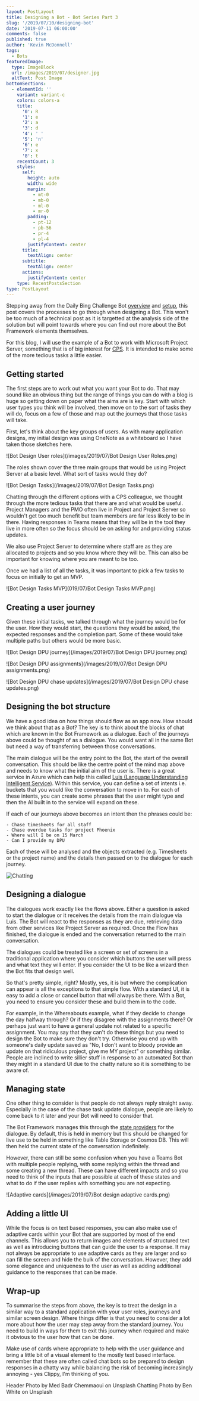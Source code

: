 ```yaml
---
layout: PostLayout
title: Designing a Bot - Bot Series Part 3
slug: '/2019/07/10/designing-bot'
date: '2019-07-11 06:00:00'
comments: false
published: true
author: 'Kevin McDonnell'
tags:
  - Bots
featuredImage:
  type: ImageBlock
  url: /images/2019/07/designer.jpg
  altText: Post Image
bottomSections:
  - elementId: ''
    variant: variant-c
    colors: colors-a
    title:
      '0': R
      '1': e
      '2': a
      '3': d
      '4': ' '
      '5': 'n'
      '6': e
      '7': x
      '8': t
    recentCount: 3
    styles:
      self:
        height: auto
        width: wide
        margin:
          - mt-0
          - mb-0
          - ml-0
          - mr-0
        padding:
          - pt-12
          - pb-56
          - pr-4
          - pl-4
        justifyContent: center
      title:
        textAlign: center
      subtitle:
        textAlign: center
      actions:
        justifyContent: center
    type: RecentPostsSection
type: PostLayout
---
```


Stepping away from the Daily Bing Challenge Bot [overview](/2019/07/06/daily-bing-challenge-bot.html) and [setup](/2019/07/09/installing-daily-bing-challenge-bot-copy.html), this post covers the processes to go through when designing a Bot. This won't be too much of a technical post as it is targetted at the analysis side of the solution but will point towards where you can find out more about the Bot Framework elements themselves.

For this blog, I will use the example of a Bot to work with Microsoft Project Server, something that is of big interest for [CPS](https://www.cps.co.uk). It is intended to make some of the more tedious tasks a little easier.

## Getting started

The first steps are to work out what you want your Bot to do. That may sound like an obvious thing but the range of things you can do with a blog is huge so getting down on paper what the aims are is key. Start with which user types you think will be involved, then move on to the sort of tasks they will do, focus on a few of those and map out the journeys that those tasks will take.

First, let's think about the key groups of users. As with many application designs, my initial design was using OneNote as a whiteboard so I have taken those sketches here.

![Bot Design User roles](/images/2019/07/Bot Design User Roles.png)

The roles shown cover the three main groups that would be using Project Server at a basic level. What sort of tasks would they do?

![Bot Design Tasks](/images/2019/07/Bot Design Tasks.png)

Chatting through the different options with a CPS colleague, we thought through the more tedious tasks that there are and what would be useful. Project Managers and the PMO often live in Project and Project Server so wouldn't get too much benefit but team members are far less likely to be in there. Having responses in Teams means that they will be in the tool they live in more often so the focus should be on asking for and providing status updates.

We also use Project Server to determine where staff are as they are allocated to projects and so you know where they will be. This can also be important for knowing where you are meant to be too.

Once we had a list of all the tasks, it was important to pick a few tasks to focus on initially to get an MVP.

![Bot Design Tasks MVP](019/07/Bot Design Tasks MVP.png)

## Creating a user journey

Given these initial tasks, we talked through what the journey would be for the user. How they would start, the questions they would be asked, the expected responses and the completion part. Some of these would take multiple paths but others would be more basic.

![Bot Design DPU journey](/images/2019/07/Bot Design DPU journey.png)

![Bot Design DPU assignments](/images/2019/07/Bot Design DPU assignments.png)

![Bot Design DPU chase updates](/images/2019/07/Bot Design DPU chase updates.png)

## Designing the bot structure

We have a good idea on how things should flow as an app now. How should we think about that as a Bot? The key is to think about the blocks of chat which are known in the Bot Framework as a dialogue. Each of the journeys above could be thought of as a dialogue. You would want all in the same Bot but need a way of transferring between those conversations.

The main dialogue will be the entry point to the Bot, the start of the overall conversation. This should be like the centre point of the mind map above and needs to know what the initial aim of the user is. There is a great service in Azure which can help this called [Luis (Language Understanding Intelligent Service)](https://azure.microsoft.com/en-us/services/cognitive-services/language-understanding-intelligent-service/). Within this service, you can define a set of intents i.e. buckets that you would like the conversation to move in to. For each of these intents, you can create some phrases that the user might type and then the AI built in to the service will expand on these.

If each of our journeys above becomes an intent then the phrases could be:

    - Chase timesheets for all staff
    - Chase overdue tasks for project Phoenix
    - Where will I be on 15 March
    - Can I provide my DPU

Each of these will be analysed and the objects extracted (e.g. Timesheets or the project name) and the details then passed on to the dialogue for each journey.

![Chatting](/images/2019/07/chatting.jpg)

## Designing a dialogue

The dialogues work exactly like the flows above. Either a question is asked to start the dialogue or it receives the details from the main dialogue via Luis. The Bot will react to the responses as they are due, retrieving data from other services like Project Server as required. Once the Flow has finished, the dialogue is ended and the conversation returned to the main conversation.

The dialogues could be treated like a screen or set of screens in a traditional application where you consider which buttons the user will press and what text they will enter. If you consider the UI to be like a wizard then the Bot fits that design well.

So that's pretty simple, right? Mostly, yes, it is but where the complication can appear is all the exceptions to that simple flow. With a standard UI, it is easy to add a close or cancel button that will always be there. With a Bot, you need to ensure you consider these and build them in to the code.

For example, in the Whereabouts example, what if they decide to change the day halfway through? Or if they disagree with the assignments there? Or perhaps just want to have a general update not related to a specific assignment. You may say that they can't do these things but you need to design the Bot to make sure they don't try. Otherwise you end up with someone's daily update saved as "No, I don't want to bloody provide an update on that ridiculous project, give me MY project" or something similar. People are inclined to write sillier stuff in response to an automated Bot than they might in a standard UI due to the chatty nature so it is something to be aware of.

## Managing state

One other thing to consider is that people do not always reply straight away. Especially in the case of the chase task update dialogue, people are likely to come back to it later and your Bot will need to consider that.

The Bot Framework manages this through the [state providers](https://docs.microsoft.com/en-us/azure/bot-service/bot-builder-concept-state?view=azure-bot-service-4.0) for the dialogue. By default, this is held in memory but this should be changed for live use to be held in something like Table Storage or Cosmos DB. This will then held the current state of the conversation indefinitely.

However, there can still be some confusion when you have a Teams Bot with multiple people replying, with some replying within the thread and some creating a new thread. These can have different impacts and so you need to think of the inputs that are possible at each of these states and what to do if the user replies with something you are not expecting.

![Adaptive cards](/images/2019/07/Bot design adaptive cards.png)

## Adding a little UI

While the focus is on text based responses, you can also make use of adaptive cards within your Bot that are supported by most of the end channels. This allows you to return images and elements of structured text as well as introducing buttons that can guide the user to a response. It may not always be appropriate to use adaptive cards as they are larger and so can fill the screen and hide the bulk of the conversation. However, they add some elegance and uniqueness to the user as well as adding additional guidance to the responses that can be made.

## Wrap-up

To summarise the steps from above, the key is to treat the design in a similar way to a standard application with your user roles, journeys and similar screen design. Where things differ is that you need to consider a lot more about how the user may step away from the standard journey. You need to build in ways for them to exit this journey when required and make it obvious to the user how that can be done.

Make use of cards where appropriate to help with the user guidance and bring a little bit of a visual element to the mostly text based interface. remember that these are often called chat bots so be prepared to design responses in a chatty way while balancing the risk of becoming increasingly annoying - yes Clippy, I'm thinking of you.

Header Photo by Med Badr Chemmaoui on Unsplash
Chatting Photo by Ben White on Unsplash
